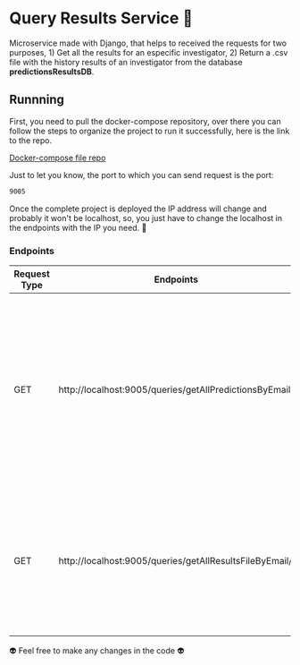 
# Query Results Service 🔭
Microservice made with Django, that helps to received the requests for two purposes, 1) Get all the results for an especific investigator, 2) Return a .csv file with the history results of an investigator from the database **predictionsResultsDB**.


## Runnning
First, you need to pull the docker-compose repository, over there you can follow the steps to organize the project to run it successfully, here is the link to the repo.

[Docker-compose file repo](https://github.com/Proyecto-de-Grado-Brainy-Noise/docker-compose/tree/develop)

Just to let you know, the port to which you can send request is the port:

```sh
9005
```

Once the complete project is deployed the IP address will change and probably it won't be localhost, so, you just have to change the localhost in the endpoints with the IP you need. 🧐

### Endpoints
| Request Type | Endpoints |Description|Params|Body|
| ------ | ------ | ------ | ------ | ------ |
| GET | http://localhost:9005/queries/getAllPredictionsByEmail/ |This endpoint has the unique purpose to received the email of the investigator and returns a list of JSON objects with all the results of the predictions.|**email**(String)||
| GET | http://localhost:9005/queries/getAllResultsFileByEmail/ |This endpoint has the unique purpose to received the email of the investigator and returns a **.csv** file with the all the results.|**email**(String)||

👽 Feel free to make any changes in the code 👽


